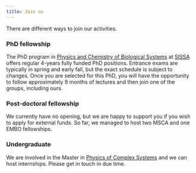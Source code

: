 ```yaml
---
title: Join us
---
```


There are different ways to join our activities.

### PhD fellowship

The PhD program in [Physics and Chemistry of Biological Systems](https://www.sissa.it/sbp/) at [SISSA](https://www.sissa.it)
offers regular 4-years fully funded PhD positions. Entrance exams are typically in spring and early fall, but the
exact schedule is subject to changes. Once you are selected for this PhD, you will have the opportunity to follow
approximately 9 months of lectures and then join one of the groups, including ours.

### Post-doctoral fellowship

We currently have no opening, but we are happy to support you if you wish to apply for external funds.
So far, we managed to host two MSCA and one EMBO fellowships.

### Undergraduate

We are involved in the Master in [Physics of Complex Systems](http://www.pcs.polito.it/educational_tracks/international_track)
and we can host internships. Please get in touch in due time.
